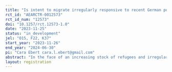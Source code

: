```yaml
---
title: "Is intent to migrate irregularly responsive to recent German policy adjustments?"
rct_id: "AEARCTR-0012573"
rct_id_num: "12573"
doi: "10.1257/rct.12573-1.0"
date: "2023-11-25"
status: "in_development"
jel: "O15, F22, K37"
start_year: "2023-11-26"
end_year: "2024-06-30"
pi: "Cara Ebert cara.l.ebert@gmail.com"
abstract: "In the face of an increasing stock of refugees and irregular migrants in Germany, state governments together with the federal government have agreed on policies to reduce the financial and logistic costs associated with providing accommodation and other social welfare benefits to asylum seekers. In this project, we study the impact of the policy measures described in the agreement on the intent to migrate irregularly from Senegal. As the German political debate often revolves around the avoidance of irregular migration that is motivated by economic reasons, our study contributes to our understanding of whether the discussed and agreed policy measures can have such an impact on irregular migration. The asylum acceptance rate of Senegalese people in Germany was well below 10% in 2022, suggesting that many migrate who are not in search of refuge. "
layout: registration
---
```


